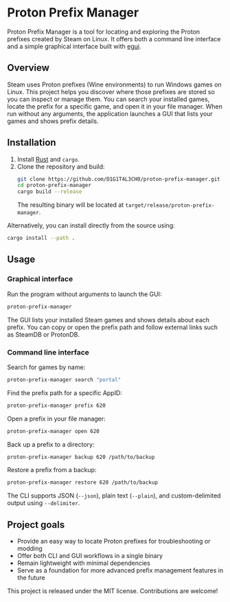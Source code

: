 # Proton Prefix Manager

Proton Prefix Manager is a tool for locating and exploring the Proton prefixes created by Steam on Linux. It offers both a command line interface and a simple graphical interface built with [egui](https://github.com/emilk/egui).

## Overview

Steam uses Proton prefixes (Wine environments) to run Windows games on Linux. This project helps you discover where those prefixes are stored so you can inspect or manage them. You can search your installed games, locate the prefix for a specific game, and open it in your file manager. When run without any arguments, the application launches a GUI that lists your games and shows prefix details.

## Installation

1. Install [Rust](https://www.rust-lang.org/tools/install) and `cargo`.
2. Clone the repository and build:
   ```bash
   git clone https://github.com/D1G1T4L3CH0/proton-prefix-manager.git
   cd proton-prefix-manager
   cargo build --release
   ```
   The resulting binary will be located at `target/release/proton-prefix-manager`.

Alternatively, you can install directly from the source using:

```bash
cargo install --path .
```

## Usage

### Graphical interface

Run the program without arguments to launch the GUI:

```bash
proton-prefix-manager
```

The GUI lists your installed Steam games and shows details about each prefix. You can copy or open the prefix path and follow external links such as SteamDB or ProtonDB.

### Command line interface

Search for games by name:

```bash
proton-prefix-manager search "portal"
```

Find the prefix path for a specific AppID:

```bash
proton-prefix-manager prefix 620
```

Open a prefix in your file manager:

```bash
proton-prefix-manager open 620
```

Back up a prefix to a directory:

```bash
proton-prefix-manager backup 620 /path/to/backup
```

Restore a prefix from a backup:

```bash
proton-prefix-manager restore 620 /path/to/backup
```

The CLI supports JSON (`--json`), plain text (`--plain`), and custom-delimited output using `--delimiter`.

## Project goals

- Provide an easy way to locate Proton prefixes for troubleshooting or modding
- Offer both CLI and GUI workflows in a single binary
- Remain lightweight with minimal dependencies
- Serve as a foundation for more advanced prefix management features in the future

This project is released under the MIT license. Contributions are welcome!

